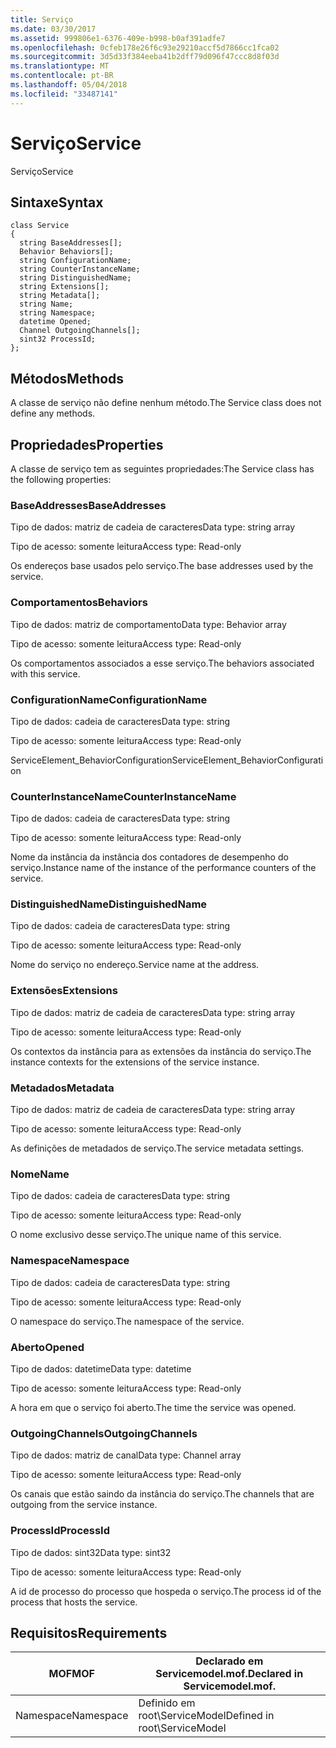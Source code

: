 ```yaml
---
title: Serviço
ms.date: 03/30/2017
ms.assetid: 999806e1-6376-409e-b998-b0af391adfe7
ms.openlocfilehash: 0cfeb178e26f6c93e29210accf5d7866cc1fca02
ms.sourcegitcommit: 3d5d33f384eeba41b2dff79d096f47ccc8d8f03d
ms.translationtype: MT
ms.contentlocale: pt-BR
ms.lasthandoff: 05/04/2018
ms.locfileid: "33487141"
---
```

# <a name="service"></a><span data-ttu-id="c3532-102">Serviço</span><span class="sxs-lookup"><span data-stu-id="c3532-102">Service</span></span>
<span data-ttu-id="c3532-103">Serviço</span><span class="sxs-lookup"><span data-stu-id="c3532-103">Service</span></span>  
  
## <a name="syntax"></a><span data-ttu-id="c3532-104">Sintaxe</span><span class="sxs-lookup"><span data-stu-id="c3532-104">Syntax</span></span>  
  
```  
class Service  
{  
  string BaseAddresses[];  
  Behavior Behaviors[];  
  string ConfigurationName;  
  string CounterInstanceName;  
  string DistinguishedName;  
  string Extensions[];  
  string Metadata[];  
  string Name;  
  string Namespace;  
  datetime Opened;  
  Channel OutgoingChannels[];  
  sint32 ProcessId;  
};  
```  
  
## <a name="methods"></a><span data-ttu-id="c3532-105">Métodos</span><span class="sxs-lookup"><span data-stu-id="c3532-105">Methods</span></span>  
 <span data-ttu-id="c3532-106">A classe de serviço não define nenhum método.</span><span class="sxs-lookup"><span data-stu-id="c3532-106">The Service class does not define any methods.</span></span>  
  
## <a name="properties"></a><span data-ttu-id="c3532-107">Propriedades</span><span class="sxs-lookup"><span data-stu-id="c3532-107">Properties</span></span>  
 <span data-ttu-id="c3532-108">A classe de serviço tem as seguintes propriedades:</span><span class="sxs-lookup"><span data-stu-id="c3532-108">The Service class has the following properties:</span></span>  
  
### <a name="baseaddresses"></a><span data-ttu-id="c3532-109">BaseAddresses</span><span class="sxs-lookup"><span data-stu-id="c3532-109">BaseAddresses</span></span>  
 <span data-ttu-id="c3532-110">Tipo de dados: matriz de cadeia de caracteres</span><span class="sxs-lookup"><span data-stu-id="c3532-110">Data type: string array</span></span>  
  
 <span data-ttu-id="c3532-111">Tipo de acesso: somente leitura</span><span class="sxs-lookup"><span data-stu-id="c3532-111">Access type: Read-only</span></span>  
  
 <span data-ttu-id="c3532-112">Os endereços base usados pelo serviço.</span><span class="sxs-lookup"><span data-stu-id="c3532-112">The base addresses used by the service.</span></span>  
  
### <a name="behaviors"></a><span data-ttu-id="c3532-113">Comportamentos</span><span class="sxs-lookup"><span data-stu-id="c3532-113">Behaviors</span></span>  
 <span data-ttu-id="c3532-114">Tipo de dados: matriz de comportamento</span><span class="sxs-lookup"><span data-stu-id="c3532-114">Data type: Behavior array</span></span>  
  
 <span data-ttu-id="c3532-115">Tipo de acesso: somente leitura</span><span class="sxs-lookup"><span data-stu-id="c3532-115">Access type: Read-only</span></span>  
  
 <span data-ttu-id="c3532-116">Os comportamentos associados a esse serviço.</span><span class="sxs-lookup"><span data-stu-id="c3532-116">The behaviors associated with this service.</span></span>  
  
### <a name="configurationname"></a><span data-ttu-id="c3532-117">ConfigurationName</span><span class="sxs-lookup"><span data-stu-id="c3532-117">ConfigurationName</span></span>  
 <span data-ttu-id="c3532-118">Tipo de dados: cadeia de caracteres</span><span class="sxs-lookup"><span data-stu-id="c3532-118">Data type: string</span></span>  
  
 <span data-ttu-id="c3532-119">Tipo de acesso: somente leitura</span><span class="sxs-lookup"><span data-stu-id="c3532-119">Access type: Read-only</span></span>  
  
 <span data-ttu-id="c3532-120">ServiceElement_BehaviorConfiguration</span><span class="sxs-lookup"><span data-stu-id="c3532-120">ServiceElement_BehaviorConfiguration</span></span>  
  
### <a name="counterinstancename"></a><span data-ttu-id="c3532-121">CounterInstanceName</span><span class="sxs-lookup"><span data-stu-id="c3532-121">CounterInstanceName</span></span>  
 <span data-ttu-id="c3532-122">Tipo de dados: cadeia de caracteres</span><span class="sxs-lookup"><span data-stu-id="c3532-122">Data type: string</span></span>  
  
 <span data-ttu-id="c3532-123">Tipo de acesso: somente leitura</span><span class="sxs-lookup"><span data-stu-id="c3532-123">Access type: Read-only</span></span>  
  
 <span data-ttu-id="c3532-124">Nome da instância da instância dos contadores de desempenho do serviço.</span><span class="sxs-lookup"><span data-stu-id="c3532-124">Instance name of the instance of the performance counters of the service.</span></span>  
  
### <a name="distinguishedname"></a><span data-ttu-id="c3532-125">DistinguishedName</span><span class="sxs-lookup"><span data-stu-id="c3532-125">DistinguishedName</span></span>  
 <span data-ttu-id="c3532-126">Tipo de dados: cadeia de caracteres</span><span class="sxs-lookup"><span data-stu-id="c3532-126">Data type: string</span></span>  
  
 <span data-ttu-id="c3532-127">Tipo de acesso: somente leitura</span><span class="sxs-lookup"><span data-stu-id="c3532-127">Access type: Read-only</span></span>  
  
 <span data-ttu-id="c3532-128">Nome do serviço no endereço.</span><span class="sxs-lookup"><span data-stu-id="c3532-128">Service name at the address.</span></span>  
  
### <a name="extensions"></a><span data-ttu-id="c3532-129">Extensões</span><span class="sxs-lookup"><span data-stu-id="c3532-129">Extensions</span></span>  
 <span data-ttu-id="c3532-130">Tipo de dados: matriz de cadeia de caracteres</span><span class="sxs-lookup"><span data-stu-id="c3532-130">Data type: string array</span></span>  
  
 <span data-ttu-id="c3532-131">Tipo de acesso: somente leitura</span><span class="sxs-lookup"><span data-stu-id="c3532-131">Access type: Read-only</span></span>  
  
 <span data-ttu-id="c3532-132">Os contextos da instância para as extensões da instância do serviço.</span><span class="sxs-lookup"><span data-stu-id="c3532-132">The instance contexts for the extensions of the service instance.</span></span>  
  
### <a name="metadata"></a><span data-ttu-id="c3532-133">Metadados</span><span class="sxs-lookup"><span data-stu-id="c3532-133">Metadata</span></span>  
 <span data-ttu-id="c3532-134">Tipo de dados: matriz de cadeia de caracteres</span><span class="sxs-lookup"><span data-stu-id="c3532-134">Data type: string array</span></span>  
  
 <span data-ttu-id="c3532-135">Tipo de acesso: somente leitura</span><span class="sxs-lookup"><span data-stu-id="c3532-135">Access type: Read-only</span></span>  
  
 <span data-ttu-id="c3532-136">As definições de metadados de serviço.</span><span class="sxs-lookup"><span data-stu-id="c3532-136">The service metadata settings.</span></span>  
  
### <a name="name"></a><span data-ttu-id="c3532-137">Nome</span><span class="sxs-lookup"><span data-stu-id="c3532-137">Name</span></span>  
 <span data-ttu-id="c3532-138">Tipo de dados: cadeia de caracteres</span><span class="sxs-lookup"><span data-stu-id="c3532-138">Data type: string</span></span>  
  
 <span data-ttu-id="c3532-139">Tipo de acesso: somente leitura</span><span class="sxs-lookup"><span data-stu-id="c3532-139">Access type: Read-only</span></span>  
  
 <span data-ttu-id="c3532-140">O nome exclusivo desse serviço.</span><span class="sxs-lookup"><span data-stu-id="c3532-140">The unique name of this service.</span></span>  
  
### <a name="namespace"></a><span data-ttu-id="c3532-141">Namespace</span><span class="sxs-lookup"><span data-stu-id="c3532-141">Namespace</span></span>  
 <span data-ttu-id="c3532-142">Tipo de dados: cadeia de caracteres</span><span class="sxs-lookup"><span data-stu-id="c3532-142">Data type: string</span></span>  
  
 <span data-ttu-id="c3532-143">Tipo de acesso: somente leitura</span><span class="sxs-lookup"><span data-stu-id="c3532-143">Access type: Read-only</span></span>  
  
 <span data-ttu-id="c3532-144">O namespace do serviço.</span><span class="sxs-lookup"><span data-stu-id="c3532-144">The namespace of the service.</span></span>  
  
### <a name="opened"></a><span data-ttu-id="c3532-145">Aberto</span><span class="sxs-lookup"><span data-stu-id="c3532-145">Opened</span></span>  
 <span data-ttu-id="c3532-146">Tipo de dados: datetime</span><span class="sxs-lookup"><span data-stu-id="c3532-146">Data type: datetime</span></span>  
  
 <span data-ttu-id="c3532-147">Tipo de acesso: somente leitura</span><span class="sxs-lookup"><span data-stu-id="c3532-147">Access type: Read-only</span></span>  
  
 <span data-ttu-id="c3532-148">A hora em que o serviço foi aberto.</span><span class="sxs-lookup"><span data-stu-id="c3532-148">The time the service was opened.</span></span>  
  
### <a name="outgoingchannels"></a><span data-ttu-id="c3532-149">OutgoingChannels</span><span class="sxs-lookup"><span data-stu-id="c3532-149">OutgoingChannels</span></span>  
 <span data-ttu-id="c3532-150">Tipo de dados: matriz de canal</span><span class="sxs-lookup"><span data-stu-id="c3532-150">Data type: Channel array</span></span>  
  
 <span data-ttu-id="c3532-151">Tipo de acesso: somente leitura</span><span class="sxs-lookup"><span data-stu-id="c3532-151">Access type: Read-only</span></span>  
  
 <span data-ttu-id="c3532-152">Os canais que estão saindo da instância do serviço.</span><span class="sxs-lookup"><span data-stu-id="c3532-152">The channels that are outgoing from the service instance.</span></span>  
  
### <a name="processid"></a><span data-ttu-id="c3532-153">ProcessId</span><span class="sxs-lookup"><span data-stu-id="c3532-153">ProcessId</span></span>  
 <span data-ttu-id="c3532-154">Tipo de dados: sint32</span><span class="sxs-lookup"><span data-stu-id="c3532-154">Data type: sint32</span></span>  
  
 <span data-ttu-id="c3532-155">Tipo de acesso: somente leitura</span><span class="sxs-lookup"><span data-stu-id="c3532-155">Access type: Read-only</span></span>  
  
 <span data-ttu-id="c3532-156">A id de processo do processo que hospeda o serviço.</span><span class="sxs-lookup"><span data-stu-id="c3532-156">The process id of the process that hosts the service.</span></span>  
  
## <a name="requirements"></a><span data-ttu-id="c3532-157">Requisitos</span><span class="sxs-lookup"><span data-stu-id="c3532-157">Requirements</span></span>  
  
|<span data-ttu-id="c3532-158">MOF</span><span class="sxs-lookup"><span data-stu-id="c3532-158">MOF</span></span>|<span data-ttu-id="c3532-159">Declarado em Servicemodel.mof.</span><span class="sxs-lookup"><span data-stu-id="c3532-159">Declared in Servicemodel.mof.</span></span>|  
|---------|-----------------------------------|  
|<span data-ttu-id="c3532-160">Namespace</span><span class="sxs-lookup"><span data-stu-id="c3532-160">Namespace</span></span>|<span data-ttu-id="c3532-161">Definido em root\ServiceModel</span><span class="sxs-lookup"><span data-stu-id="c3532-161">Defined in root\ServiceModel</span></span>|
